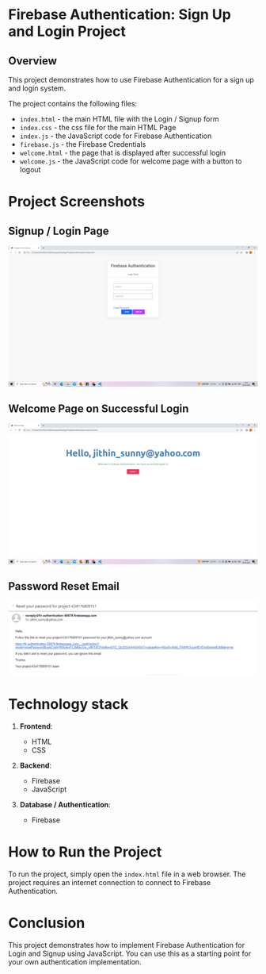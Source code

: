# Firebase Authentication: Sign Up and Login Project

## Overview
This project demonstrates how to use Firebase Authentication for a sign up and login system.

The project contains the following files:

* `index.html` - the main HTML file with the Login / Signup form
* `index.css` - the css file for the main HTML Page
* `index.js` - the JavaScript code for Firebase Authentication
* `firebase.js` - the Firebase Credentials 
* `welcome.html` - the page that is displayed after successful login
* `welcome.js` - the JavaScript code for welcome page with a button to logout

# Project Screenshots

## Signup / Login Page
![Sign Up / Login Page](SignupPage.png)

## Welcome Page on Successful Login
![Welcome](WelcomePage.png)

## Password Reset Email
![Password Reset](PasswordReset.png)

# Technology stack

1. **Frontend**: 
	* HTML 
	* CSS 

2. **Backend**: 
	* Firebase
	* JavaScript

3. **Database / Authentication**: 
	* Firebase

# How to Run the Project

To run the project, simply open the `index.html` file in a web browser. The project requires an internet connection to connect to Firebase Authentication.

# Conclusion

This project demonstrates how to implement Firebase Authentication for Login and Signup using JavaScript. You can use this as a starting point for your own authentication implementation.

